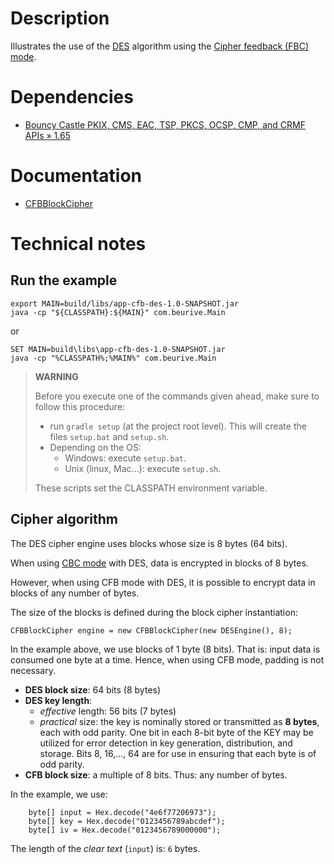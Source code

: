 # Description

Illustrates the use of the [DES](https://en.wikipedia.org/wiki/Data_Encryption_Standard) algorithm using
the [Cipher feedback (FBC) mode](https://en.wikipedia.org/wiki/Block_cipher_mode_of_operation#Cipher_feedback_(CFB)).

# Dependencies

* [Bouncy Castle PKIX, CMS, EAC, TSP, PKCS, OCSP, CMP, and CRMF APIs » 1.65](https://mvnrepository.com/artifact/org.bouncycastle/bcpkix-jdk15to18/1.65)

# Documentation

* [CFBBlockCipher](https://people.eecs.berkeley.edu/~jonah/bc/org/bouncycastle/crypto/modes/CFBBlockCipher.html)

# Technical notes

## Run the example

    export MAIN=build/libs/app-cfb-des-1.0-SNAPSHOT.jar
    java -cp "${CLASSPATH}:${MAIN}" com.beurive.Main

or

    SET MAIN=build\libs\app-cfb-des-1.0-SNAPSHOT.jar
    java -cp "%CLASSPATH%;%MAIN%" com.beurive.Main

> **WARNING**
>
> Before you execute one of the commands given ahead, make sure to follow this procedure:
>
> * run `gradle setup` (at the project root level). This will create the files `setup.bat` and `setup.sh`.
> * Depending on the OS:
>   * Windows: execute `setup.bat`.
>   * Unix (linux, Mac...): execute `setup.sh`.
>
> These scripts set the CLASSPATH environment variable.

## Cipher algorithm

The DES cipher engine uses blocks whose size is 8 bytes (64 bits).

When using [CBC mode](../app-cbc-des/README.md) with DES, data is encrypted in blocks of 8 bytes.

However, when using CFB mode with DES, it is possible to encrypt data in blocks of any number of bytes.

The size of the blocks is defined during the block cipher instantiation: 

    CFBBlockCipher engine = new CFBBlockCipher(new DESEngine(), 8); 

In the example above, we use blocks of 1 byte (8 bits).
That is: input data is consumed one byte at a time.
Hence, when using CFB mode, padding is not necessary.

* **DES block size**: 64 bits (8 bytes)
* **DES key length**:
  * _effective_ length: 56 bits (7 bytes)
  * _practical_ size: the key is nominally stored or transmitted as **8 bytes**, each with odd parity.
    One bit in each 8-bit byte of the KEY may be utilized for error detection in key generation,
    distribution, and storage. Bits 8, 16,..., 64 are for use in ensuring that each byte is of odd
    parity.
* **CFB block size**: a multiple of 8 bits. Thus: any number of bytes.

In the example, we use:

        byte[] input = Hex.decode("4e6f77206973");
        byte[] key = Hex.decode("0123456789abcdef");
        byte[] iv = Hex.decode("0123456789000000");

The length of the _clear text_ (`input`) is: `6` bytes.
